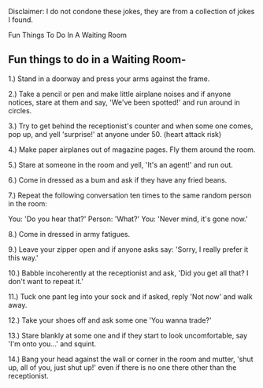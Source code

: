 Disclaimer: I do not condone these jokes, they are from a collection of jokes I found.

Fun Things To Do In A Waiting Room

Fun things to do in a Waiting Room-
----------------------------------------------------

1.) Stand in a doorway and press your arms against the frame.

2.) Take a pencil or pen and make little airplane noises and if anyone notices, stare at them and say, 'We've been spotted!' and run around in circles.

3.) Try to get behind the receptionist's counter and when some one comes, pop up, and yell 'surprise!' at anyone under 50. (heart attack risk)

4.) Make paper airplanes out of magazine pages. Fly them around the room.

5.) Stare at someone in the room and yell, 'It's an agent!' and run out.

6.) Come in dressed as a bum and ask if they have any fried beans.

7.) Repeat the following conversation ten times to the same random person in the room:
 
You: 'Do you hear that?'
Person: 'What?'
You: 'Never mind, it's gone now.'

8.) Come in dressed in army fatigues.

9.) Leave your zipper open and if anyone asks say: 'Sorry, I really prefer it this way.'

10.) Babble incoherently at the receptionist and ask, 'Did you get all that? I don't want to repeat it.'

11.) Tuck one pant leg into your sock and if asked, reply 'Not now' and walk away.

12.) Take your shoes off and ask some one 'You wanna trade?'

13.) Stare blankly at some one and if they start to look uncomfortable, say 'I'm onto you...' and squint.

14.) Bang your head against the wall or corner in the room and mutter, 'shut up, all of you, just shut up!' even if there is no one there other than the receptionist.

